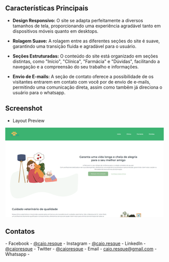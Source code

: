 ## Características Principais

- **Design Responsivo:** O site se adapta perfeitamente a diversos tamanhos de tela, proporcionando uma experiência agradável tanto em dispositivos móveis quanto em desktops.

- **Rolagem Suave:** A rolagem entre as diferentes seções do site é suave, garantindo uma transição fluida e agradável para o usuário.

- **Seções Estruturadas:** O conteúdo do site está organizado em seções distintas, como "Início", "Clínica", "Farmácia" e "Dúvidas", facilitando a navegação e a compreensão do seu trabalho e informações.

- **Envio de E-mails:** A seção de contato oferece a possibilidade de os visitantes entrarem em contato com você por de envio de e-mails, permitindo uma comunicação direta, assim como tambêm já direciona o usuário para o whatsapp.


## Screenshot

- Layout Preview

<img src="/assets/pet.png">


## Contatos

<div>
- Facebook - <a href="https://www.facebook.com/caio.resque">@caio.resque</a>
- Instagram - <a href="https://instagram.com/caio.resque">@caio.resque</a>
- LinkedIn - <a href="https://www.linkedin.com/in/caioresque">@caioresque</a>
- Twitter - <a href="https://twitter.com/caioresque">@caioresque</a>
- Email - <a href="mailto:caio.resque@gmail.com">caio.resque@gmail.com</a>
- Whatsapp - <a href="https://wa.me/551195214-4137"></a>
</div>
